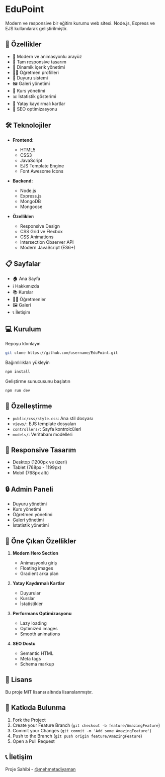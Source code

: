# EduPoint

Modern ve responsive bir eğitim kurumu web sitesi. Node.js, Express ve EJS kullanılarak geliştirilmiştir.

## 🚀 Özellikler

- 💫 Modern ve animasyonlu arayüz
- 📱 Tam responsive tasarım
- 🎨 Dinamik içerik yönetimi
- 👨‍🏫 Öğretmen profilleri
- 📢 Duyuru sistemi
- 🖼️ Galeri yönetimi
- 📝 Kurs yönetimi
- 📊 İstatistik gösterimi
- 🔄 Yatay kaydırmalı kartlar
- 🎯 SEO optimizasyonu

## 🛠️ Teknolojiler

- **Frontend:**

  - HTML5
  - CSS3
  - JavaScript
  - EJS Template Engine
  - Font Awesome Icons

- **Backend:**

  - Node.js
  - Express.js
  - MongoDB
  - Mongoose

- **Özellikler:**
  - Responsive Design
  - CSS Grid ve Flexbox
  - CSS Animations
  - Intersection Observer API
  - Modern JavaScript (ES6+)

## 📋 Sayfalar

- 🏠 Ana Sayfa
- ℹ️ Hakkımızda
- 📚 Kurslar
- 👨‍🏫 Öğretmenler
- 🖼️ Galeri
- 📞 İletişim

## 💻 Kurulum

Repoyu klonlayın

```bash
git clone https://github.com/username/EduPoint.git
```

Bağımlılıkları yükleyin

```bash
npm install
```

Geliştirme sunucusunu başlatın

```bash
npm run dev
```

## 🎨 Özelleştirme

- `public/css/style.css`: Ana stil dosyası
- `views/`: EJS template dosyaları
- `controllers/`: Sayfa kontrolcüleri
- `models/`: Veritabanı modelleri

## 📱 Responsive Tasarım

- Desktop (1200px ve üzeri)
- Tablet (768px - 1199px)
- Mobil (768px altı)

## 🔒 Admin Paneli

- Duyuru yönetimi
- Kurs yönetimi
- Öğretmen yönetimi
- Galeri yönetimi
- İstatistik yönetimi

## 🌟 Öne Çıkan Özellikler

1. **Modern Hero Section**

   - Animasyonlu giriş
   - Floating images
   - Gradient arka plan

2. **Yatay Kaydırmalı Kartlar**

   - Duyurular
   - Kurslar
   - İstatistikler

3. **Performans Optimizasyonu**

   - Lazy loading
   - Optimized images
   - Smooth animations

4. **SEO Dostu**
   - Semantic HTML
   - Meta tags
   - Schema markup

## 📄 Lisans

Bu proje MIT lisansı altında lisanslanmıştır.

## 👥 Katkıda Bulunma

1. Fork the Project
2. Create your Feature Branch (`git checkout -b feature/AmazingFeature`)
3. Commit your Changes (`git commit -m 'Add some AmazingFeature'`)
4. Push to the Branch (`git push origin feature/AmazingFeature`)
5. Open a Pull Request

## 📞 İletişim

Proje Sahibi - [@mehmetadiyaman](https://github.com/mehmetadiyaman)
